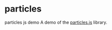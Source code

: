 # particles
particles js demo
A demo of the [particles.js](https://github.com/VincentGarreau/particles.js/) library. 
